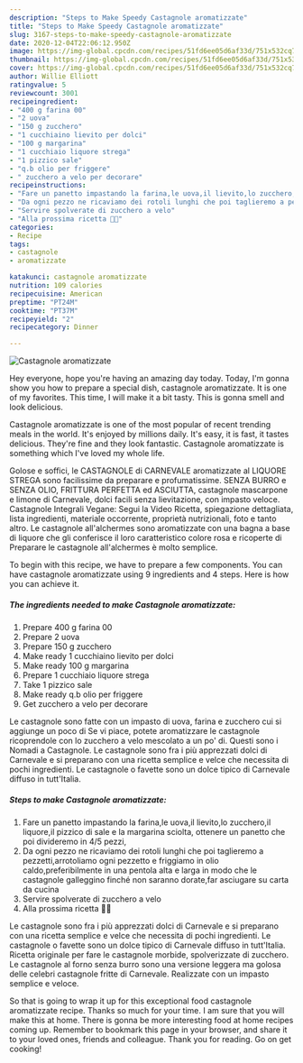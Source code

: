 ```yaml
---
description: "Steps to Make Speedy Castagnole aromatizzate"
title: "Steps to Make Speedy Castagnole aromatizzate"
slug: 3167-steps-to-make-speedy-castagnole-aromatizzate
date: 2020-12-04T22:06:12.950Z
image: https://img-global.cpcdn.com/recipes/51fd6ee05d6af33d/751x532cq70/castagnole-aromatizzate-recipe-main-photo.jpg
thumbnail: https://img-global.cpcdn.com/recipes/51fd6ee05d6af33d/751x532cq70/castagnole-aromatizzate-recipe-main-photo.jpg
cover: https://img-global.cpcdn.com/recipes/51fd6ee05d6af33d/751x532cq70/castagnole-aromatizzate-recipe-main-photo.jpg
author: Willie Elliott
ratingvalue: 5
reviewcount: 3001
recipeingredient:
- "400 g farina 00"
- "2 uova"
- "150 g zucchero"
- "1 cucchiaino lievito per dolci"
- "100 g margarina"
- "1 cucchiaio liquore strega"
- "1 pizzico sale"
- "q.b olio per friggere"
- " zucchero a velo per decorare"
recipeinstructions:
- "Fare un panetto impastando la farina,le uova,il lievito,lo zucchero,il liquore,il pizzico di sale e la margarina sciolta, ottenere un panetto che poi divideremo in 4/5 pezzi,"
- "Da ogni pezzo ne ricaviamo dei rotoli lunghi che poi taglieremo a pezzetti,arrotoliamo ogni pezzetto e friggiamo in olio caldo,preferibilmente in una pentola alta e larga in modo che le castagnole galleggino finché non saranno dorate,far asciugare su carta da cucina"
- "Servire spolverate di zucchero a velo"
- "Alla prossima ricetta 👩‍🍳"
categories:
- Recipe
tags:
- castagnole
- aromatizzate

katakunci: castagnole aromatizzate 
nutrition: 109 calories
recipecuisine: American
preptime: "PT24M"
cooktime: "PT37M"
recipeyield: "2"
recipecategory: Dinner

---
```



![Castagnole aromatizzate](https://img-global.cpcdn.com/recipes/51fd6ee05d6af33d/751x532cq70/castagnole-aromatizzate-recipe-main-photo.jpg)

Hey everyone, hope you're having an amazing day today. Today, I'm gonna show you how to prepare a special dish, castagnole aromatizzate. It is one of my favorites. This time, I will make it a bit tasty. This is gonna smell and look delicious.

Castagnole aromatizzate is one of the most popular of recent trending meals in the world. It's enjoyed by millions daily. It's easy, it is fast, it tastes delicious. They're fine and they look fantastic. Castagnole aromatizzate is something which I've loved my whole life.

Golose e soffici, le CASTAGNOLE di CARNEVALE aromatizzate al LIQUORE STREGA sono facilissime da preparare e profumatissime. SENZA BURRO e SENZA OLIO, FRITTURA PERFETTA ed ASCIUTTA, castagnole mascarpone e limone di Carnevale, dolci facili senza lievitazione, con impasto veloce. Castagnole Integrali Vegane: Segui la Video Ricetta, spiegazione dettagliata, lista ingredienti, materiale occorrente, proprietà nutrizionali, foto e tanto altro. Le castagnole all&#39;alchermes sono aromatizzate con una bagna a base di liquore che gli conferisce il loro caratteristico colore rosa e ricoperte di Preparare le castagnole all&#39;alchermes è molto semplice.


To begin with this recipe, we have to prepare a few components. You can have castagnole aromatizzate using 9 ingredients and 4 steps. Here is how you can achieve it.

<!--inarticleads1-->

##### The ingredients needed to make Castagnole aromatizzate:

1. Prepare 400 g farina 00
1. Prepare 2 uova
1. Prepare 150 g zucchero
1. Make ready 1 cucchiaino lievito per dolci
1. Make ready 100 g margarina
1. Prepare 1 cucchiaio liquore strega
1. Take 1 pizzico sale
1. Make ready q.b olio per friggere
1. Get  zucchero a velo per decorare


Le castagnole sono fatte con un impasto di uova, farina e zucchero cui si aggiunge un poco di Se vi piace, potete aromatizzare le castagnole ricoprendole con lo zucchero a velo mescolato a un po&#39; di. Questi sono i Nomadi a Castagnole. Le castagnole sono fra i più apprezzati dolci di Carnevale e si preparano con una ricetta semplice e velce che necessita di pochi ingredienti. Le castagnole o favette sono un dolce tipico di Carnevale diffuso in tutt&#39;Italia. 

<!--inarticleads2-->

##### Steps to make Castagnole aromatizzate:

1. Fare un panetto impastando la farina,le uova,il lievito,lo zucchero,il liquore,il pizzico di sale e la margarina sciolta, ottenere un panetto che poi divideremo in 4/5 pezzi,
1. Da ogni pezzo ne ricaviamo dei rotoli lunghi che poi taglieremo a pezzetti,arrotoliamo ogni pezzetto e friggiamo in olio caldo,preferibilmente in una pentola alta e larga in modo che le castagnole galleggino finché non saranno dorate,far asciugare su carta da cucina
1. Servire spolverate di zucchero a velo
1. Alla prossima ricetta 👩‍🍳


Le castagnole sono fra i più apprezzati dolci di Carnevale e si preparano con una ricetta semplice e velce che necessita di pochi ingredienti. Le castagnole o favette sono un dolce tipico di Carnevale diffuso in tutt&#39;Italia. Ricetta originale per fare le castagnole morbide, spolverizzate di zucchero. Le castagnole al forno senza burro sono una versione leggera ma golosa delle celebri castagnole fritte di Carnevale. Realizzate con un impasto semplice e veloce. 

So that is going to wrap it up for this exceptional food castagnole aromatizzate recipe. Thanks so much for your time. I am sure that you will make this at home. There is gonna be more interesting food at home recipes coming up. Remember to bookmark this page in your browser, and share it to your loved ones, friends and colleague. Thank you for reading. Go on get cooking!
